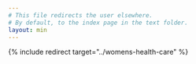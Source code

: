 ```yaml
---
# This file redirects the user elsewhere.
# By default, to the index page in the text folder.
layout: min
---
```


{% include redirect target="../womens-health-care" %}
